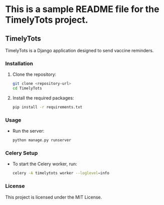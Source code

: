 # This is a sample README file for the TimelyTots project.

## TimelyTots

TimelyTots is a Django application designed to send vaccine reminders.

### Installation
1. Clone the repository:
   ```bash
   git clone <repository-url>
   cd TimelyTots
   ```
2. Install the required packages:
   ```bash
   pip install -r requirements.txt
   ```

### Usage
- Run the server:
  ```bash
  python manage.py runserver
  ```

### Celery Setup
- To start the Celery worker, run:
  ```bash
  celery -A timelytots worker --loglevel=info
  ```

### License
This project is licensed under the MIT License.
